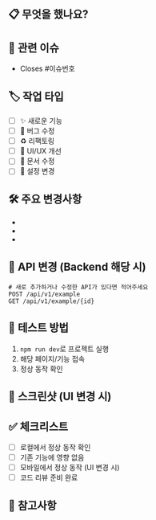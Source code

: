 <!--
📌 PR 제목 작성 규칙
- 반드시 `타입(Epic): 설명` 형식으로 작성해주세요.
- 예시:
  - feat: 로그인 기능 구현
  - fix: 회원가입 시 중복 이메일 버그 수정
  - docs: README 파일 내용 보완
  - chore: CI/CD 워크플로우 설정 추가
-->

## 📋 무엇을 했나요?

<!-- 이 PR에서 구현한 기능이나 수정한 내용을 간단히 설명해주세요 -->

## 🔗 관련 이슈

<!-- 관련된 GitHub Issue가 있다면 연결해주세요 -->
- Closes #이슈번호

## 🏷️ 작업 타입

- [ ] ✨ 새로운 기능
- [ ] 🐛 버그 수정  
- [ ] ♻️ 리팩토링
- [ ] 🎨 UI/UX 개선
- [ ] 📝 문서 수정
- [ ] 🔧 설정 변경

## 🛠️ 주요 변경사항

<!-- 구체적으로 어떤 파일이나 기능이 변경되었는지 적어주세요 -->
- 
- 
- 

## 📡 API 변경 (Backend 해당 시)

```
# 새로 추가하거나 수정한 API가 있다면 적어주세요
POST /api/v1/example
GET /api/v1/example/{id}
```

## 🧪 테스트 방법

<!-- 리뷰어가 어떻게 테스트해볼 수 있는지 간단히 설명해주세요 -->
1. `npm run dev`로 프로젝트 실행
2. 해당 페이지/기능 접속
3. 정상 동작 확인

## 📱 스크린샷 (UI 변경 시)

<!-- UI 변경이 있다면 Before/After 스크린샷을 첨부해주세요 -->

## ✅ 체크리스트

- [ ] 로컬에서 정상 동작 확인
- [ ] 기존 기능에 영향 없음
- [ ] 모바일에서 정상 동작 (UI 변경 시)
- [ ] 코드 리뷰 준비 완료

## 💬 참고사항

<!-- 리뷰어가 특별히 봐주었으면 하는 부분이나 질문이 있다면 적어주세요 -->
